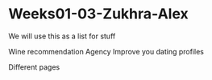 # Weeks01-03-Zukhra-Alex

We will use this as a list for stuff

Wine recommendation Agency
Improve you dating profiles

Different pages



